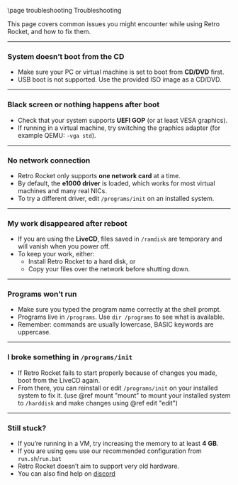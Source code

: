\page troubleshooting Troubleshooting

This page covers common issues you might encounter while using Retro Rocket, and how to fix them.

---

### System doesn’t boot from the CD
- Make sure your PC or virtual machine is set to boot from **CD/DVD** first.
- USB boot is not supported. Use the provided ISO image as a CD/DVD.

---

### Black screen or nothing happens after boot
- Check that your system supports **UEFI GOP** (or at least VESA graphics).
- If running in a virtual machine, try switching the graphics adapter (for example QEMU: `-vga std`).

---

### No network connection
- Retro Rocket only supports **one network card** at a time.
- By default, the **e1000 driver** is loaded, which works for most virtual machines and many real NICs.
- To try a different driver, edit `/programs/init` on an installed system.

---

### My work disappeared after reboot
- If you are using the **LiveCD**, files saved in `/ramdisk` are temporary and will vanish when you power off.
- To keep your work, either:
  - Install Retro Rocket to a hard disk, or
  - Copy your files over the network before shutting down.

---

### Programs won’t run
- Make sure you typed the program name correctly at the shell prompt.
- Programs live in `/programs`. Use `dir /programs` to see what is available.
- Remember: commands are usually lowercase, BASIC keywords are uppercase.

---

### I broke something in `/programs/init`
- If Retro Rocket fails to start properly because of changes you made, boot from the LiveCD again.
- From there, you can reinstall or edit `/programs/init` on your installed system to fix it. (use @ref mount "mount" to mount your installed system to `/harddisk` and make changes using @ref edit "edit")

---

### Still stuck?
- If you’re running in a VM, try increasing the memory to at least **4 GB**.
- If you are using `qemu` use our recommended configuration from `run.sh`/`run.bat`
- Retro Rocket doesn’t aim to support very old hardware.
- You can also find help on [discord](https://discord.gg/SVRFhsptXn)
